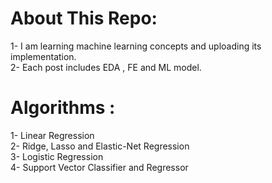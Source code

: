 # About This Repo:
1- I am learning machine learning concepts and uploading its implementation. \
2- Each post includes EDA , FE and ML model.

# Algorithms :
1- Linear Regression \
2- Ridge, Lasso and Elastic-Net Regression \
3- Logistic Regression \
4- Support Vector Classifier and Regressor
